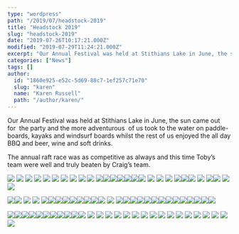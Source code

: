 ```yaml
---
type: "wordpress"
path: "/2019/07/headstock-2019"
title: "Headstock 2019"
slug: "headstock-2019"
date: "2019-07-26T10:17:21.000Z"
modified: "2019-07-29T11:24:21.000Z"
excerpt: "Our Annual Festival was held at Stithians Lake in June, the sun came out for  the party and the more adventurous  of us took to the water on paddle-boards, kayaks and windsurf boards whilst the rest of us enjoyed the all day BBQ and beer, wine and soft drinks. The annual raft race was as \[…\]"
categories: ["News"]
tags: []
author:
  id: "1860e925-e52c-5d69-88c7-1ef257c71e70"
  slug: "karen"
  name: "Karen Russell"
  path: "/author/karen/"
---
```

Our Annual Festival was held at Stithians Lake in June, the sun came out for  the party and the more adventurous  of us took to the water on paddle-boards, kayaks and windsurf boards whilst the rest of us enjoyed the all day BBQ and beer, wine and soft drinks.

The annual raft race was as competitive as always and this time Toby’s team were well and truly beaten by Craig’s team.

[![](/wp-content/uploads/2019/07/P1000297-300x225.jpg)](/wp-content/uploads/2019/07/P1000297.jpg) [![](/wp-content/uploads/2019/07/P1000300-300x182.jpg)](/wp-content/uploads/2019/07/P1000300.jpg) [![](/wp-content/uploads/2019/07/P1000301-300x225.jpg)](/wp-content/uploads/2019/07/P1000301.jpg) [![](/wp-content/uploads/2019/07/P1000303-300x225.jpg)](/wp-content/uploads/2019/07/P1000303.jpg) [![](/wp-content/uploads/2019/07/P1000305-300x225.jpg)](/wp-content/uploads/2019/07/P1000305.jpg) [![](/wp-content/uploads/2019/07/P1000304-300x225.jpg)](/wp-content/uploads/2019/07/P1000304.jpg) [![](/wp-content/uploads/2019/07/P1000307-300x225.jpg)](/wp-content/uploads/2019/07/P1000307.jpg) [![](/wp-content/uploads/2019/07/P1000308-300x225.jpg)](/wp-content/uploads/2019/07/P1000308.jpg) [![](/wp-content/uploads/2019/07/P1000309-300x141.jpg)](/wp-content/uploads/2019/07/P1000309.jpg) [![](/wp-content/uploads/2019/07/P1000310-300x145.jpg)](/wp-content/uploads/2019/07/P1000310.jpg) [![](/wp-content/uploads/2019/07/P1000311-300x225.jpg)](/wp-content/uploads/2019/07/P1000311.jpg)![](/wp-content/uploads/2019/07/P1000312-300x225.jpg)[![](/wp-content/uploads/2019/07/P1000314-300x225.jpg)](/wp-content/uploads/2019/07/P1000314.jpg)[![](/wp-content/uploads/2019/07/P1000315-300x236.jpg)](/wp-content/uploads/2019/07/P1000315.jpg)[![](/wp-content/uploads/2019/07/P1000311-300x225.jpg)](/wp-content/uploads/2019/07/P1000311.jpg)[![](/wp-content/uploads/2019/07/P1000316-300x225.jpg)](/wp-content/uploads/2019/07/P1000316.jpg)[![](/wp-content/uploads/2019/07/P1000318-300x225.jpg)](/wp-content/uploads/2019/07/P1000318.jpg) [![](/wp-content/uploads/2019/07/P1000319-300x225.jpg)](/wp-content/uploads/2019/07/P1000319.jpg) [![](/wp-content/uploads/2019/07/P1000321-300x225.jpg)](/wp-content/uploads/2019/07/P1000321.jpg) [![](/wp-content/uploads/2019/07/P1000323-300x225.jpg)](/wp-content/uploads/2019/07/P1000323.jpg) [![](/wp-content/uploads/2019/07/P1000338-300x225.jpg)](/wp-content/uploads/2019/07/P1000338.jpg)[![](/wp-content/uploads/2019/07/P1000324-300x225.jpg)](/wp-content/uploads/2019/07/P1000324.jpg)[![](/wp-content/uploads/2019/01/2018-06-30-14.28.51-300x225.jpg)](/wp-content/uploads/2019/01/2018-06-30-14.28.51.jpg) [![](/wp-content/uploads/2019/07/P1000325-300x225.jpg)](/wp-content/uploads/2019/07/P1000325.jpg) [![](/wp-content/uploads/2019/07/P1000326-300x225.jpg)](/wp-content/uploads/2019/07/P1000326.jpg)[![](/wp-content/uploads/2019/07/P1000340-300x225.jpg)](/wp-content/uploads/2019/07/P1000340.jpg) [![](/wp-content/uploads/2019/07/P1000334-300x225.jpg)](/wp-content/uploads/2019/07/P1000334.jpg)[![](/wp-content/uploads/2019/07/P1000327-300x225.jpg)](/wp-content/uploads/2019/07/P1000327.jpg) [](/wp-content/uploads/2019/07/P1000412.jpg)

[![](/wp-content/uploads/2019/07/P1000328-300x225.jpg)](/wp-content/uploads/2019/07/P1000328.jpg)[![](/wp-content/uploads/2019/07/P1000330-300x225.jpg)](/wp-content/uploads/2019/07/P1000330.jpg) [![](/wp-content/uploads/2019/07/P1000331-300x225.jpg)](/wp-content/uploads/2019/07/P1000331.jpg) [![](/wp-content/uploads/2019/07/P1000332-300x225.jpg)](/wp-content/uploads/2019/07/P1000332.jpg) [![](/wp-content/uploads/2019/07/P1000336-300x225.jpg)](/wp-content/uploads/2019/07/P1000336.jpg)[![](/wp-content/uploads/2019/07/P1000394-300x225.jpg)](/wp-content/uploads/2019/07/P1000394.jpg)[![](/wp-content/uploads/2019/07/P1000322-300x225.jpg)](/wp-content/uploads/2019/07/P1000322.jpg)[![](/wp-content/uploads/2019/07/P1000320-300x225.jpg)](/wp-content/uploads/2019/07/P1000320.jpg)[![](/wp-content/uploads/2019/07/P1000337-300x225.jpg)](/wp-content/uploads/2019/07/P1000337.jpg)[![](/wp-content/uploads/2019/07/P1000347-300x225.jpg)](/wp-content/uploads/2019/07/P1000347.jpg)[![](/wp-content/uploads/2019/07/P1000346-300x225.jpg)](/wp-content/uploads/2019/07/P1000346.jpg)![](/wp-content/uploads/2019/07/P1000341-300x225.jpg)![](/wp-content/uploads/2019/07/P1000342-300x225.jpg) [![](/wp-content/uploads/2019/07/P1000375-300x225.jpg)](/wp-content/uploads/2019/07/P1000375.jpg) [![](/wp-content/uploads/2019/07/P1000374-300x225.jpg)](/wp-content/uploads/2019/07/P1000374.jpg)[![](/wp-content/uploads/2019/07/P1000378-300x225.jpg)](/wp-content/uploads/2019/07/P1000378.jpg)[![](/wp-content/uploads/2019/07/P1000376-300x225.jpg)](/wp-content/uploads/2019/07/P1000376.jpg)[![](/wp-content/uploads/2019/07/P1000374-300x225.jpg)](/wp-content/uploads/2019/07/P1000374.jpg)[![](/wp-content/uploads/2019/07/P1000373-300x225.jpg)](/wp-content/uploads/2019/07/P1000373.jpg)[![](/wp-content/uploads/2019/07/P1000401-300x225.jpg)](/wp-content/uploads/2019/07/P1000401.jpg)[![](/wp-content/uploads/2019/07/P1000390-300x225.jpg)](/wp-content/uploads/2019/07/P1000390.jpg)[![](/wp-content/uploads/2019/07/P1000412-300x225.jpg)](/wp-content/uploads/2019/07/P1000412.jpg)[![](/wp-content/uploads/2019/07/P1000414-300x225.jpg)](/wp-content/uploads/2019/07/P1000414.jpg)[![](/wp-content/uploads/2019/07/P1000416-300x225.jpg)](/wp-content/uploads/2019/07/P1000416.jpg)[![](/wp-content/uploads/2019/07/P1000420-300x225.jpg)](/wp-content/uploads/2019/07/P1000420.jpg)[![](/wp-content/uploads/2019/07/P1000421-300x225.jpg)](/wp-content/uploads/2019/07/P1000421.jpg)[![](/wp-content/uploads/2019/07/P1000431-300x225.jpg)](/wp-content/uploads/2019/07/P1000431.jpg)[![](/wp-content/uploads/2019/07/P1000422-300x225.jpg)](/wp-content/uploads/2019/07/P1000422.jpg)[](/wp-content/uploads/2019/07/P1000412.jpg)

[](/wp-content/uploads/2019/07/P1000412.jpg)

[](/wp-content/uploads/2019/07/P1000412.jpg)[![](/wp-content/uploads/2019/07/P1000423-300x225.jpg)](/wp-content/uploads/2019/07/P1000423.jpg)[![](/wp-content/uploads/2019/07/P1000427-300x225.jpg)](/wp-content/uploads/2019/07/P1000427.jpg)[![](/wp-content/uploads/2019/07/P1000437-300x225.jpg)](/wp-content/uploads/2019/07/P1000437.jpg)[![](/wp-content/uploads/2019/07/P1000450-300x225.jpg)](/wp-content/uploads/2019/07/P1000450.jpg)[![](/wp-content/uploads/2019/07/P1000461-300x225.jpg)](/wp-content/uploads/2019/07/P1000461.jpg)[![](/wp-content/uploads/2019/07/P1000468-300x225.jpg)](/wp-content/uploads/2019/07/P1000468.jpg)[![](/wp-content/uploads/2019/07/P1000478-300x225.jpg)](/wp-content/uploads/2019/07/P1000478.jpg)[![](/wp-content/uploads/2019/07/P1000479-300x225.jpg)](/wp-content/uploads/2019/07/P1000479.jpg)[![](/wp-content/uploads/2019/07/P1000493-300x225.jpg)](/wp-content/uploads/2019/07/P1000493.jpg)[![](/wp-content/uploads/2019/07/P1000496-300x225.jpg)](/wp-content/uploads/2019/07/P1000496.jpg)[![](/wp-content/uploads/2019/07/P1000547-001-300x225.jpg)](/wp-content/uploads/2019/07/P1000547-001.jpg) [![](/wp-content/uploads/2019/07/P1000546-300x225.jpg)](/wp-content/uploads/2019/07/P1000546.jpg) [![](/wp-content/uploads/2019/07/P1000544-300x225.jpg)](/wp-content/uploads/2019/07/P1000544.jpg) [![](/wp-content/uploads/2019/07/P1000542-300x225.jpg)](/wp-content/uploads/2019/07/P1000542.jpg) [![](/wp-content/uploads/2019/07/P1000536-300x225.jpg)](/wp-content/uploads/2019/07/P1000536.jpg) [![](/wp-content/uploads/2019/07/P1000535-300x225.jpg)](/wp-content/uploads/2019/07/P1000535.jpg) [![](/wp-content/uploads/2019/07/P1000534-300x225.jpg)](/wp-content/uploads/2019/07/P1000534.jpg) [![](/wp-content/uploads/2019/07/P1000532-300x225.jpg)](/wp-content/uploads/2019/07/P1000532.jpg) [![](/wp-content/uploads/2019/07/P1000531-300x225.jpg)](/wp-content/uploads/2019/07/P1000531.jpg) [![](/wp-content/uploads/2019/07/P1000530-300x225.jpg)](/wp-content/uploads/2019/07/P1000530.jpg) [![](/wp-content/uploads/2019/07/P1000529-300x225.jpg)](/wp-content/uploads/2019/07/P1000529.jpg) [![](/wp-content/uploads/2019/07/P1000528-300x225.jpg)](/wp-content/uploads/2019/07/P1000528.jpg) [![](/wp-content/uploads/2019/07/P1000526-300x225.jpg)](/wp-content/uploads/2019/07/P1000526.jpg) [![](/wp-content/uploads/2019/07/P1000525-300x225.jpg)](/wp-content/uploads/2019/07/P1000525.jpg) [![](/wp-content/uploads/2019/07/P1000523-300x225.jpg)](/wp-content/uploads/2019/07/P1000523.jpg) [![](/wp-content/uploads/2019/07/P1000520-300x225.jpg)](/wp-content/uploads/2019/07/P1000520.jpg) [![](/wp-content/uploads/2019/07/P1000517-300x225.jpg)](/wp-content/uploads/2019/07/P1000517.jpg) [![](/wp-content/uploads/2019/07/P1000512-300x225.jpg)](/wp-content/uploads/2019/07/P1000512.jpg)